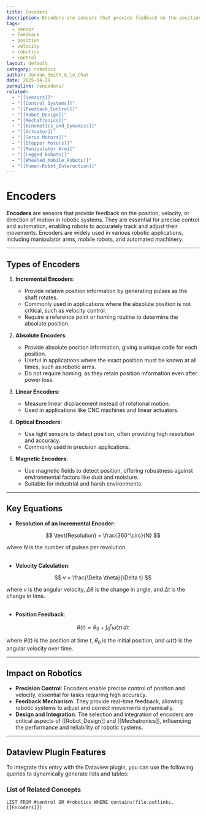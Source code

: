 ```yaml
---
title: Encoders
description: Encoders are sensors that provide feedback on the position, velocity, or direction of motion in robotic systems, essential for precise control and automation.
tags:
  - sensor
  - feedback
  - position
  - velocity
  - robotics
  - control
layout: default
category: robotics
author: Jordan_Smith_&_le_Chat
date: 2025-04-29
permalink: /encoders/
related:
  - "[[Sensors]]"
  - "[[Control Systems]]"
  - "[[Feedback_Control]]"
  - "[[Robot_Design]]"
  - "[[Mechatronics]]"
  - "[[Kinematics_and_Dynamics]]"
  - "[[Actuator]]"
  - "[[Servo Motors]]"
  - "[[Stepper Motors]]"
  - "[[Manipulator Arm]]"
  - "[[Legged Robots]]"
  - "[[Wheeled_Mobile_Robots]]"
  - "[[Human-Robot_Interaction]]"
---
```


# Encoders

**Encoders** are sensors that provide feedback on the position, velocity, or direction of motion in robotic systems. They are essential for precise control and automation, enabling robots to accurately track and adjust their movements. Encoders are widely used in various robotic applications, including manipulator arms, mobile robots, and automated machinery.

---

## Types of Encoders

1. **Incremental Encoders**:
   - Provide relative position information by generating pulses as the shaft rotates.
   - Commonly used in applications where the absolute position is not critical, such as velocity control.
   - Require a reference point or homing routine to determine the absolute position.

2. **Absolute Encoders**:
   - Provide absolute position information, giving a unique code for each position.
   - Useful in applications where the exact position must be known at all times, such as robotic arms.
   - Do not require homing, as they retain position information even after power loss.

3. **Linear Encoders**:
   - Measure linear displacement instead of rotational motion.
   - Used in applications like CNC machines and linear actuators.

4. **Optical Encoders**:
   - Use light sensors to detect position, often providing high resolution and accuracy.
   - Commonly used in precision applications.

5. **Magnetic Encoders**:
   - Use magnetic fields to detect position, offering robustness against environmental factors like dust and moisture.
   - Suitable for industrial and harsh environments.

---

## Key Equations

- **Resolution of an Incremental Encoder**:

$$
\text{Resolution} = \frac{360^\circ}{N}
$$

where $N$ is the number of pulses per revolution.
  <br></br>

- **Velocity Calculation**:

$$
v = \frac{\Delta \theta}{\Delta t}
$$

where $v$ is the angular velocity, $\Delta \theta$ is the change in angle, and $\Delta t$ is the change in time.
<br></br>

- **Position Feedback**:

$$
\theta(t) = \theta_0 + \int_{0}^{t} \omega(\tau) \, d\tau
$$

where $\theta(t)$ is the position at time $t$, $\theta_0$ is the initial position, and $\omega(\tau)$ is the angular velocity over time.

---

## Impact on Robotics

- **Precision Control**: Encoders enable precise control of position and velocity, essential for tasks requiring high accuracy.
- **Feedback Mechanism**: They provide real-time feedback, allowing robotic systems to adjust and correct movements dynamically.
- **Design and Integration**: The selection and integration of encoders are critical aspects of [[Robot_Design]] and [[Mechatronics]], influencing the performance and reliability of robotic systems.

---

## Dataview Plugin Features

To integrate this entry with the Dataview plugin, you can use the following queries to dynamically generate lists and tables:

### List of Related Concepts
```dataview
LIST FROM #control OR #robotics WHERE contains(file.outlinks, [[Encoders]])



